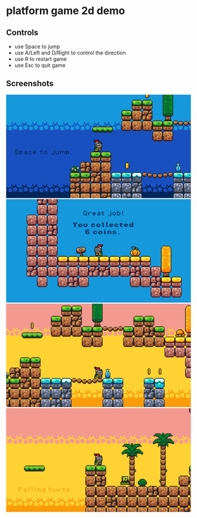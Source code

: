 # platform game 2d demo

## Controls

* use Space to jump
* use A/Left and D/Right to control the direction
* use R to restart game
* use Esc to quit game

## Screenshots

![](screenshots/01.png)
![](screenshots/02.png)
![](screenshots/03.png)
![](screenshots/04.png)

